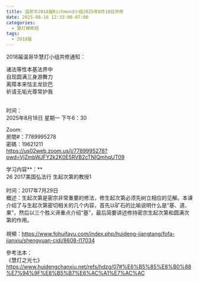 ```yaml
---
title: 温哥华2018届Richmond小组2025年8月18日共修
date: 2025-08-16 12:33:00-07:00
categories:
  - 慧灯禅修班
tags:
  - 2018届
---
```

2018届温哥华慧灯小组共修通知：

诸法等性本基法界中\
自现圆满三身游舞力\
离障本来怙主龙钦巴\
祈请无垢光尊常护我

\
时间：\
2025年8月18日 星期一 下午6：30

Zoom:\
房間#：7789995278\
密碼：19621211\
https://us02web.zoom.us/j/7789995278?pwd=VjZmbWJFY2k2K0E5RVB2cTNIQmhqUT09

学习内容**：**\
26 2017美国弘法行 生起次第的教授1\
[](https://www.huidengchanxiu.net/5jx/3jgsd/22)\
时间：2017年7月29日\
概述：生起次第是密宗非常重要的修法，修生起次第必须先树立相应的见解。本课介绍了与生起次第密切相关的几个内容，首先以矿石的比喻说明什么是“基、道、果”，然后以三个胜义谛重点介绍“基”，最后简要讲述修持密宗生起次第和圆满次第的作用。\
\
視頻：https://www.fohuifayu.com/index.php/huideng-jiangtang/fofa-jianxiu/shengyuan-cidi/8608-l17034

參考法本：\
《慧灯之光七》https://www.huidengchanxiu.net/refs/hdzg/07#%E6%B5%85%E8%B0%88%E7%94%9F%E8%B5%B7%E6%AC%A1%E7%AC%AC
